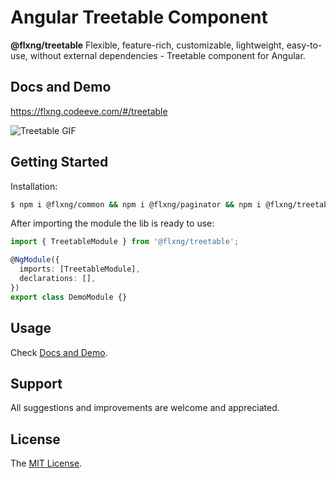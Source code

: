 
# Angular Treetable Component

**@flxng/treetable**
Flexible, feature-rich, customizable, lightweight, easy-to-use, without external dependencies - Treetable component for Angular.


## Docs and Demo
https://flxng.codeeve.com/#/treetable

![Treetable GIF](https://media.giphy.com/media/1P0DvArDIOaYW4I9Zw/giphy.gif)


## Getting Started
Installation:
```bash
$ npm i @flxng/common && npm i @flxng/paginator && npm i @flxng/treetable
```

After importing the module the lib is ready to use:
```typescript
import { TreetableModule } from '@flxng/treetable';

@NgModule({
  imports: [TreetableModule],
  declarations: [],
})
export class DemoModule {}
```

## Usage
Check [Docs and Demo](https://flxng.codeeve.com/#/treetable).


## Support
All suggestions and improvements are welcome and appreciated.


## License
The [MIT License](https://github.com/seidme/flxng/blob/master/LICENSE).
